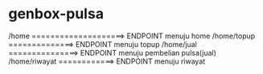 # genbox-pulsa

/home  ====================> ENDPOINT menuju home
/home/topup  ==============> ENDPOINT menuju topup 
/home/jual  ===============> ENDPOINT menuju pembelian pulsa(jual)
/home/riwayat  ============> ENDPOINT menuju riwayat
